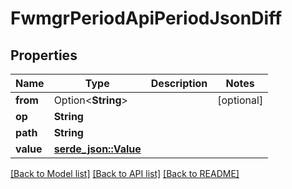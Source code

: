 # FwmgrPeriodApiPeriodJsonDiff

## Properties

Name | Type | Description | Notes
------------ | ------------- | ------------- | -------------
**from** | Option<**String**> |  | [optional]
**op** | **String** |  |
**path** | **String** |  |
**value** | [**serde_json::Value**](.md) |  |

[[Back to Model list]](./README.md#documentation-for-models) [[Back to API list]](./README.md#documentation-for-api-endpoints) [[Back to README]](../README.md)
